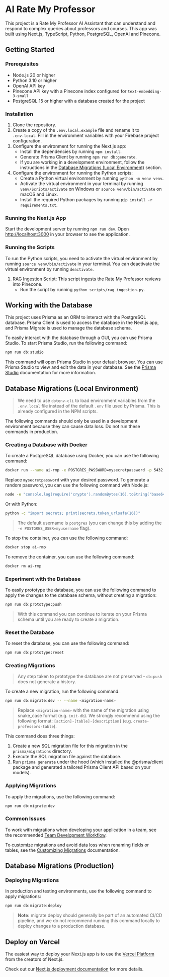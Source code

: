 # AI Rate My Professor

This project is a Rate My Professor AI Assistant that can understand and respond to complex queries about professors and courses. This app was built using Next.js, TypeScript, Python, PostgreSQL, OpenAI and Pinecone.

## Getting Started

### Prerequisites

- Node.js 20 or higher
- Python 3.10 or higher
- OpenAI API key
- Pinecone API key with a Pinecone index configured for `text-embedding-3-small`
- PostgreSQL 15 or higher with a database created for the project

### Installation

1. Clone the repository.
2. Create a copy of the `.env.local.example` file and rename it to `.env.local`. Fill in the environment variables with your Firebase project configuration.
3. Configure the environment for running the Next.js app:
   - Install the dependencies by running `npm install`.
   - Generate Prisma Client by running `npm run db:generate`.
   - If you are working in a development environment, follow the instructions in the [Database Migrations (Local Environment)](#database-migrations-local-environment) section.
4. Configure the environment for running the Python scripts:
   - Create a Python virtual environment by running `python -m venv venv`.
   - Activate the virtual environment in your terminal by running `venv/Scripts/activate` on Windows or `source venv/bin/activate` on macOS and Linux.
   - Install the required Python packages by running `pip install -r requirements.txt`.
   
### Running the Next.js App

Start the development server by running `npm run dev`. Open [http://localhost:3000](http://localhost:3000) in your browser to see the application.

### Running the Scripts

To run the Python scripts, you need to activate the virtual environment by running `source venv/bin/activate` in your terminal. You can deactivate the virtual environment by running `deactivate`.

1. RAG Ingestion Script: This script ingests the Rate My Professor reviews into Pinecone.
   - Run the script by running `python scripts/rag_ingestion.py`.

## Working with the Database

This project uses Prisma as an ORM to interact with the PostgreSQL database. Prisma Client is used to access the database in the Next.js app, and Prisma Migrate is used to manage the database schema.

To easily interact with the database through a GUI, you can use Prisma Studio. To start Prisma Studio, run the following command:

```bash
npm run db:studio
```

This command will open Prisma Studio in your default browser. You can use Prisma Studio to view and edit the data in your database. See the [Prisma Studio](https://www.prisma.io/docs/orm/tools/prisma-studio) documentation for more information.

## Database Migrations (Local Environment)

> We need to use `dotenv-cli` to load environment variables from the `.env.local` file instead of the default `.env` file used by Prisma. This is already configured in the NPM scripts.

The following commands should only be used in a development environment because they can cause data loss. Do not run these commands in production.

### Creating a Database	with Docker

To create a PostgreSQL database using Docker, you can use the following command:

```bash
docker run --name ai-rmp -e POSTGRES_PASSWORD=mysecretpassword -p 5432:5432 -d postgres
```

Replace `mysecretpassword` with your desired password. To generate a random password, you can use the following command with Node.js:

```bash
node -e "console.log(require('crypto').randomBytes(16).toString('base64url'))"
```

Or with Python:

```bash
python -c "import secrets; print(secrets.token_urlsafe(16))"
```

> The default username is `postgres` (you can change this by adding the `-e POSTGRES_USER=myusername` flag). 

To stop the container, you can use the following command:

```bash
docker stop ai-rmp
```

To remove the container, you can use the following command:

```bash
docker rm ai-rmp
```

### Experiment with the Database

To easily prototype the database, you can use the following command to apply the changes to the database schema, without creating a migration:

```bash
npm run db:prototype:push
```

> With this command you can continue to iterate on your Prisma schema until you are ready to create a migration.

### Reset the Database

To reset the database, you can use the following command:

```bash
npm run db:prototype:reset
```

### Creating Migrations

> Any step taken to prototype the database are not preserved - `db:push` does not generate a history.

To create a new migration, run the following command:

```bash
npm run db:migrate:dev -- --name <migration-name>
```

> Replace `<migration-name>` with the name of the migration using snake_case format (e.g. `init-db`). We strongly recommend using the following format: `[action]-[table]-[description]` (e.g. `create-professors-table`). 

This command does three things:

1. Create a new SQL migration file for this migration in the `prisma/migrations` directory.
2. Execute the SQL migration file against the database.
3. Run `prisma generate` under the hood (which installed the @prisma/client package and generated a tailored Prisma Client API based on your models).

### Applying Migrations

To apply the migrations, use the following command:

```bash
npm run db:migrate:dev
```

### Common Issues

To work with migrations when developing your application in a team, see the recommended [Team Development Workflow](https://www.prisma.io/docs/orm/prisma-migrate/workflows/team-development).

To customize migrations and avoid data loss when renaming fields or tables, see the [Customizing Migrations](https://www.prisma.io/docs/orm/prisma-migrate/workflows/customizing-migrations) documentation.

## Database Migrations (Production)

### Deploying Migrations

In production and testing environments, use the following command to apply migrations:

```bash
npm run db:migrate:deploy
```

> **Note:** migrate deploy should generally be part of an automated CI/CD pipeline, and we do not recommend running this command locally to deploy changes to a production database.

## Deploy on Vercel

The easiest way to deploy your Next.js app is to use the [Vercel Platform](https://vercel.com/new?utm_medium=default-template&filter=next.js&utm_source=create-next-app&utm_campaign=create-next-app-readme) from the creators of Next.js.

Check out our [Next.js deployment documentation](https://nextjs.org/docs/deployment) for more details.
